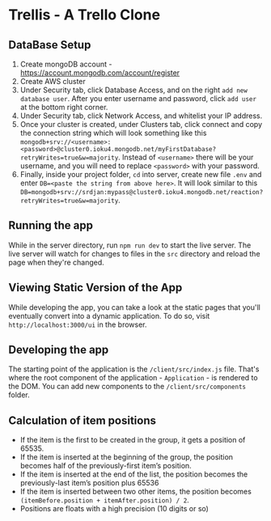# Trellis - A Trello Clone

## DataBase Setup

1. Create mongoDB account - https://account.mongodb.com/account/register
2. Create AWS cluster
3. Under Security tab, click Database Access, and on the right `add new database user`. After you enter username and password, click `add user` at the bottom right corner.
4. Under Security tab, click Network Access, and whitelist your IP address.
5. Once your cluster is created, under Clusters tab, click connect and copy the connection string which will look something like this `mongodb+srv://<username>:<password>@cluster0.ioku4.mongodb.net/myFirstDatabase?retryWrites=true&w=majority`. Instead of `<username>` there will be your username, and you will need to replace `<password>` with your password.
6. Finally, inside your project folder, `cd` into server, create new file `.env` and enter `DB=<paste the string from above here>`. It will look similar to this `DB=mongodb+srv://srdjan:mypass@cluster0.ioku4.mongodb.net/reaction?retryWrites=true&w=majority`.

## Running the app

While in the server directory, run `npm run dev` to start the live server. The live server will watch for changes to files in the `src` directory and reload the page when they're changed.

## Viewing Static Version of the App

While developing the app, you can take a look at the static pages that you'll eventually convert into a dynamic application. To do so, visit `http://localhost:3000/ui` in the browser.

## Developing the app

The starting point of the application is the `/client/src/index.js` file. That's where the root component of the application - `Application` - is rendered to the DOM. You can add new components to the `/client/src/components` folder.

## Calculation of item positions

- If the item is the first to be created in the group, it gets a position of 65535.
- If the item is inserted at the beginning of the group, the position becomes half of the previously-first item’s position.
- If the item is inserted at the end of the list, the position becomes the previously-last item’s position plus 65536
- If the item is inserted between two other items, the position becomes `(itemBefore.position + itemAfter.position) / 2`.
- Positions are floats with a high precision (10 digits or so)
